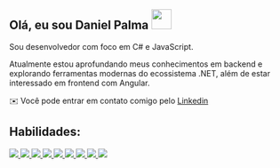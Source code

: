 
## Olá, eu sou Daniel Palma <span align="left"><img src="https://user-images.githubusercontent.com/18350557/176309783-0785949b-9127-417c-8b55-ab5a4333674e.gif" width="36" height="36"></img></span>

Sou desenvolvedor com foco em C# e JavaScript.


Atualmente estou aprofundando meus conhecimentos em backend e explorando ferramentas modernas do ecossistema .NET, além de estar interessado em frontend com Angular.

✉️ Você pode entrar em contato comigo pelo [Linkedin](https://www.linkedin.com/in/danieldpalma/)

## Habilidades:
<p align="left">
   <a href="https://dotnet.microsoft.com/pt-br/download/dotnet">
    <img src="https://skillicons.dev/icons?i=dotnet" />
  </a>
   <a href="https://dotnet.microsoft.com/pt-br/languages/csharp">
    <img src="https://skillicons.dev/icons?i=cs" />
  </a>
  <a href="https://https://developer.mozilla.org/pt-BR/docs/Web/HTML">
    <img src="https://skillicons.dev/icons?i=html" />
  </a>
   <a href="https://https://www.w3schools.com/css/">
    <img src="https://skillicons.dev/icons?i=css" />
  </a>
   <a href="https://developer.mozilla.org/pt-BR/docs/Web/JavaScript">
    <img src="https://skillicons.dev/icons?i=javascript" />
  </a>
    <a href="https://www.typescriptlang.org/">
    <img src="https://skillicons.dev/icons?i=typescript" />
  </a>
   <a href="https://angular.dev/">
    <img src="https://skillicons.dev/icons?i=angular" />
  </a>
  <a href="https://react.dev/">
    <img src="https://skillicons.dev/icons?i=react" />
  </a>
  <a href="https://www.microsoft.com/pt-br/sql-server">
    <img src="https://skillicons.dev/icons?i=mysql" />
  </a>
</p>
